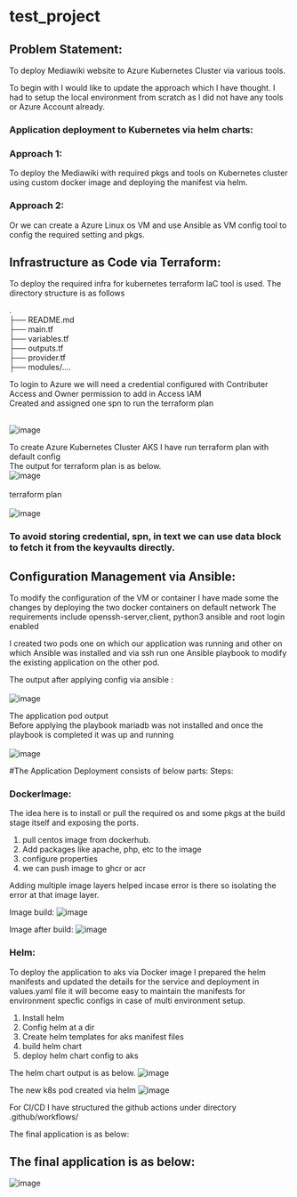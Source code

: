 # test_project


## Problem Statement:
To deploy Mediawiki website to Azure Kubernetes Cluster via various tools.

To begin with I would like to update the approach which I have thought. I had to setup the local environment from scratch as I did not have any tools or Azure Account already.

### Application deployment to Kubernetes via helm charts:

### Approach 1:
To deploy the Mediawiki with required pkgs and tools on Kubernetes cluster using custom docker image and deploying the manifest via helm. 

### Approach 2:
Or we can create a Azure Linux os VM and use Ansible as VM config tool to config the required setting and pkgs.

## Infrastructure as Code via Terraform:

To deploy the required infra for kubernetes terraform IaC tool is used. The directory structure is as follows

.<br />
├── README.md<br />
├── main.tf<br />
├── variables.tf<br />
├── outputs.tf<br />
├── provider.tf <br />
├── modules/....<br />


To login to Azure we will need a credential configured with Contributer Access and Owner permission to add in Access IAM<br />
Created and assigned one spn to run the terraform plan<br /><br />


![image](https://user-images.githubusercontent.com/30085103/179346814-a4421c25-bca0-4be7-8ecc-48238c966964.png)<br />


To create Azure Kubernetes Cluster AKS I have run terraform plan with default config <br />
The output for terraform plan is as below.<br />
![image](https://user-images.githubusercontent.com/30085103/179347729-502d8f9c-da55-4ca1-ac60-f01d63ec4283.png)
<br /><br />
terraform plan<br /><br />
![image](https://user-images.githubusercontent.com/30085103/179347786-6e795027-7458-49b7-be7d-a124e4782e1c.png)


### To avoid storing credential, spn, in text we can use data block to fetch it from the keyvaults directly.

## Configuration Management via Ansible: 
To modify the configuration of the VM or container I have made some the changes by deploying the two docker containers on default network The requirements include openssh-server,client, python3 ansible and root login enabled<br />

I created two pods
one on which our application was running and other on which Ansible was installed and via ssh run one Ansible playbook to modify the existing application on the other pod.<br />

The output after applying config via ansible  :<br /><br />
![image](https://user-images.githubusercontent.com/30085103/179346980-93042a4f-0149-4074-bb02-589d31a7e29b.png)

The application pod output <br />
Before applying the playbook mariadb was not installed and once the playbook is completed it was up and running<br /><br />
![image](https://user-images.githubusercontent.com/30085103/179347074-6ec33c32-2f66-4566-b071-a8ba736dedb1.png)<br />


#The Application Deployment consists of below parts:
Steps:
### DockerImage:
The idea here is to install or pull the required os and some pkgs at the build stage itself and exposing the ports.

1.	pull centos image from dockerhub.
2.	Add packages like apache, php, etc to the image
3.	configure properties
4.	we can push image to ghcr or acr

Adding multiple image layers helped incase error is there so isolating the error at that image layer.

Image build:
![image](https://user-images.githubusercontent.com/30085103/179347579-9c46b593-e203-4827-bff4-a4838b388f80.png)


Image after build:
![image](https://user-images.githubusercontent.com/30085103/179347375-70f4c641-4f28-4f5e-b961-b41371f02891.png)



### Helm:
To deploy the application to aks via Docker image I prepared the helm manifests and updated the details for the service and deployment in values.yaml file it will become easy to maintain the manifests for environment specfic configs in case of multi environment setup.

1.	Install helm
2.	Config helm at a dir
3.	Create helm templates for aks manifest files
4.	build helm chart
5.	deploy helm chart config to aks

The helm chart output is as below.
![image](https://user-images.githubusercontent.com/30085103/179347242-d7526f11-1757-453b-8679-2252e0e96544.png)

The new k8s pod created via helm
![image](https://user-images.githubusercontent.com/30085103/179347286-3936fb05-c2d4-48df-889a-c058a1e0b66e.png)



For CI/CD I have structured the github actions under directory .github/workflows/


The final application is as below:


## The final application is as below:
![image](https://user-images.githubusercontent.com/30085103/179346248-b774cec0-dbef-4818-99e0-13105890a0c0.png)


